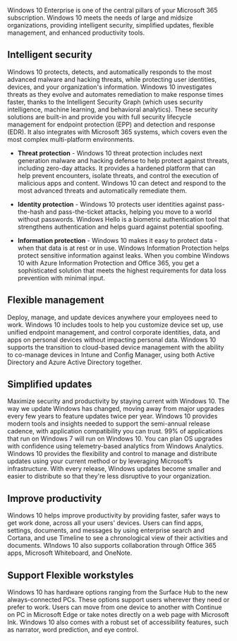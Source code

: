 Windows 10 Enterprise is one of the central pillars of your Microsoft 365 subscription. Windows 10 meets the needs of large and midsize organizations, providing intelligent security, simplified updates, flexible management, and enhanced productivity tools.

## Intelligent security
Windows 10 protects, detects, and automatically responds to the most advanced malware and hacking threats, while protecting user identities, devices, and your organization's information. Windows 10 investigates threats as they evolve and automates remediation to make response times faster, thanks to the Intelligent Security Graph (which uses security intelligence, machine learning, and behavioral analytics). These security solutions are built-in and provide you with full security lifecycle management for endpoint protection (EPP) and detection and response (EDR). It also integrates with Microsoft 365 systems, which covers even the most complex multi-platform environments. 
 
- **Threat protection** - Windows 10 threat protection includes next generation malware and hacking defense to help protect against threats, including zero-day attacks. It provides a hardened platform that can help prevent encounters, isolate threats, and control the execution of malicious apps and content. Windows 10 can detect and respond to the most advanced threats and automatically remediate them. 

- **Identity protection** - Windows 10 protects user identities against pass-the-hash and pass-the-ticket attacks, helping you move to a world without passwords. Windows Hello is a biometric authentication tool that strengthens authentication and helps guard against potential spoofing. 

- **Information protection** - Windows 10 makes it easy to protect data - when that data is at rest or in use. Windows Information Protection helps protect sensitive information against leaks. When you combine Windows 10 with Azure Information Protection and Office 365, you get a sophisticated solution that meets the highest requirements for data loss prevention with minimal input. 

## Flexible management
Deploy, manage, and update devices anywhere your employees need to work. Windows 10 includes tools to help you customize device set up, use unified endpoint management, and control corporate identities, data, and apps on personal devices without impacting personal data. Windows 10 supports the transition to cloud-based device management with the ability to co-manage devices in Intune and Config Manager, using both Active Directory and Azure Active Directory together. 

## Simplified updates 
Maximize security and productivity by staying current with Windows 10. The way we update Windows has changed, moving away from major upgrades every few years to feature updates twice per year. Windows 10 provides modern tools and insights needed to support the semi-annual release cadence, with application compatibility you can trust. 99% of applications that run on Windows 7 will run on Windows 10. You can plan OS upgrades with confidence using telemetry-based analytics from Windows Analytics. Windows 10 provides the flexibility and control to manage and distribute updates using your current method or by leveraging Microsoft’s infrastructure. With every release, Windows updates become smaller and easier to distribute so that they're less disruptive to your organization. 

## Improve productivity
Windows 10 helps improve productivity by providing faster, safer ways to get work done, across all your users' devices. Users can find apps, settings, documents, and messages by using enterprise search and Cortana, and use Timeline to see a chronological view of their activities and documents. WIndows 10 also supports collaboration through Office 365 apps, Microsoft Whiteboard, and OneNote.

## Support Flexible workstyles
 Windows 10 has hardware options ranging from the Surface Hub to the new always-connected PCs. These options support users wherever they need or prefer to work. Users can move from one device to another with Continue on PC in Microsoft Edge or take notes directly on a web page with Microsoft Ink. Windows 10 also comes with a robust set of accessibility features, such as narrator, word prediction, and eye control. 
